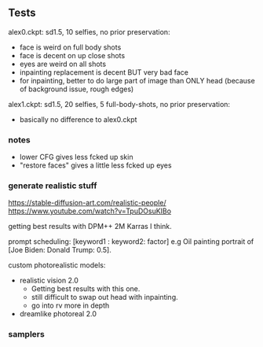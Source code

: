 ## Tests

alex0.ckpt: sd1.5, 10 selfies, no prior preservation:

- face is weird on full body shots
- face is decent on up close shots
- eyes are weird on all shots
- inpainting replacement is decent BUT very bad face
- for inpainting, better to do large part of image than ONLY head (because of background issue, rough edges)

alex1.ckpt: sd1.5, 20 selfies, 5 full-body-shots, no prior preservation:

- basically no difference to alex0.ckpt

### notes

- lower CFG gives less fcked up skin
- "restore faces" gives a little less fcked up eyes

### generate realistic stuff

https://stable-diffusion-art.com/realistic-people/
https://www.youtube.com/watch?v=TpuDOsuKIBo

getting best results with DPM++ 2M Karras I think.

prompt scheduling: [keyword1 : keyword2: factor] e.g Oil painting portrait of [Joe Biden: Donald Trump: 0.5].

custom photorealistic models:

- realistic vision 2.0
  - Getting best results with this one.
  - still difficult to swap out head with inpainting.
  - go into rv more in depth
- dreamlike photoreal 2.0

### samplers
